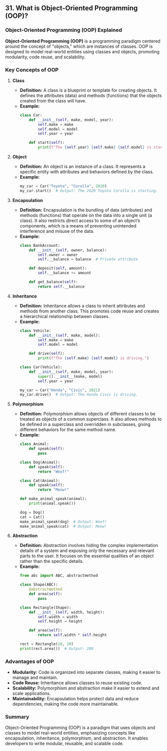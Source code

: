 ## 31. What is Object-Oriented Programming (OOP)?


### Object-Oriented Programming (OOP) Explained

**Object-Oriented Programming (OOP)** is a programming paradigm centered around the concept of "objects," which are instances of classes. OOP is designed to model real-world entities using classes and objects, promoting modularity, code reuse, and scalability. 

### Key Concepts of OOP

1. **Class**
   - **Definition:** A class is a blueprint or template for creating objects. It defines the attributes (data) and methods (functions) that the objects created from the class will have.
   - **Example:**
     ```python
     class Car:
         def __init__(self, make, model, year):
             self.make = make
             self.model = model
             self.year = year

         def start(self):
             print(f"The {self.year} {self.make} {self.model} is starting.")

     ```

2. **Object**
   - **Definition:** An object is an instance of a class. It represents a specific entity with attributes and behaviors defined by the class.
   - **Example:**
     ```python
     my_car = Car("Toyota", "Corolla", 2020)
     my_car.start()  # Output: The 2020 Toyota Corolla is starting.
     ```

3. **Encapsulation**
   - **Definition:** Encapsulation is the bundling of data (attributes) and methods (functions) that operate on the data into a single unit (a class). It also restricts direct access to some of an object’s components, which is a means of preventing unintended interference and misuse of the data.
   - **Example:**
     ```python
     class BankAccount:
         def __init__(self, owner, balance):
             self.owner = owner
             self.__balance = balance  # Private attribute

         def deposit(self, amount):
             self.__balance += amount

         def get_balance(self):
             return self.__balance
     ```

4. **Inheritance**
   - **Definition:** Inheritance allows a class to inherit attributes and methods from another class. This promotes code reuse and creates a hierarchical relationship between classes.
   - **Example:**
     ```python
     class Vehicle:
         def __init__(self, make, model):
             self.make = make
             self.model = model

         def drive(self):
             print(f"The {self.make} {self.model} is driving.")

     class Car(Vehicle):
         def __init__(self, make, model, year):
             super().__init__(make, model)
             self.year = year

     my_car = Car("Honda", "Civic", 2021)
     my_car.drive()  # Output: The Honda Civic is driving.
     ```

5. **Polymorphism**
   - **Definition:** Polymorphism allows objects of different classes to be treated as objects of a common superclass. It also allows methods to be defined in a superclass and overridden in subclasses, giving different behaviors for the same method name.
   - **Example:**
     ```python
     class Animal:
         def speak(self):
             pass

     class Dog(Animal):
         def speak(self):
             return "Woof!"

     class Cat(Animal):
         def speak(self):
             return "Meow!"

     def make_animal_speak(animal):
         print(animal.speak())

     dog = Dog()
     cat = Cat()
     make_animal_speak(dog)  # Output: Woof!
     make_animal_speak(cat)  # Output: Meow!
     ```

6. **Abstraction**
   - **Definition:** Abstraction involves hiding the complex implementation details of a system and exposing only the necessary and relevant parts to the user. It focuses on the essential qualities of an object rather than the specific details.
   - **Example:**
     ```python
     from abc import ABC, abstractmethod

     class Shape(ABC):
         @abstractmethod
         def area(self):
             pass

     class Rectangle(Shape):
         def __init__(self, width, height):
             self.width = width
             self.height = height

         def area(self):
             return self.width * self.height

     rect = Rectangle(10, 20)
     print(rect.area())  # Output: 200
     ```

### Advantages of OOP
- **Modularity:** Code is organized into separate classes, making it easier to manage and maintain.
- **Code Reuse:** Inheritance allows classes to reuse existing code.
- **Scalability:** Polymorphism and abstraction make it easier to extend and scale applications.
- **Maintainability:** Encapsulation helps protect data and reduce dependencies, making the code more maintainable.

### Summary
Object-Oriented Programming (OOP) is a paradigm that uses objects and classes to model real-world entities, emphasizing concepts like encapsulation, inheritance, polymorphism, and abstraction. It enables developers to write modular, reusable, and scalable code.